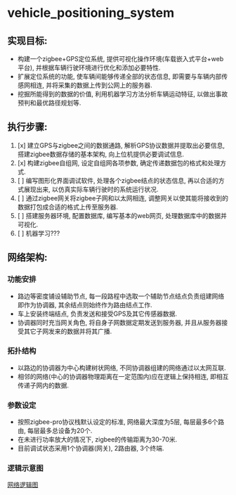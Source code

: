 # vehicle_positioning_system 

## **实现目标:**
 - 构建一个zigbee+GPS定位系统, 提供可视化操作环境(车载嵌入式平台+web平台), 并根据车辆行驶环境进行优化和添加必要特性.
 - 扩展定位系统的功能, 使车辆间能够传递全部的状态信息, 即需要与车辆内部传感网相连, 并将采集的数据上传到公网上的服务器.
 - 挖掘所能得到的数据的价值, 利用机器学习方法分析车辆运动特征, 以做出事故预判和最优路径规划等.
     
## **执行步骤:** 
 1. [x] 建立GPS与zigbee之间的数据通路, 解析GPS协议数据并提取出必要信息, 搭建zigbee数据存储的基本架构, 向上位机提供必要调试信息.
 2. [x] 构建zigbee自组网, 设定自组网各项参数, 确定传递数据包的格式和处理方式.
 3. [ ] 编写图形化界面调试软件, 处理各个zigbee结点的状态信息, 再以合适的方式展现出来, 以仿真实际车辆行驶时的系统运行状况.
 4. [ ] 通过zigbee网关将zigbee子网和以太网相连, 调整网关以使其能将接收到的数据打包成合适的格式上传至服务器.
 5. [ ] 搭建服务器环境, 配置数据库, 编写基本的web网页, 处理数据库中的数据并可视化.
 6. [ ] 机器学习???
  
## **网络架构:**
### 功能安排
 - 路边等密度铺设辅助节点, 每一段路程中选取一个辅助节点结点负责组建网络即作为协调器,  其余结点则始终作为路由结点工作.
 - 车上安装终端结点, 负责发送和接受GPS及其它传感器数据.
 - 协调器同时充当网关角色, 将自身子网数据定期发送到服务器, 并且从服务器接受其它子网发来的数据并将其广播.

### 拓扑结构
 - 以路边的协调器为中心构建树状网络, 不同协调器组建的网络通过以太网互联.
 - 相邻的网络(中心的协调器物理距离在一定范围内)应在逻辑上保持相连, 即相互传递子网内的数据.
 
### 参数设定
 - 按照zigbee-pro协议栈默认设定的标准, 网络最大深度为5层, 每层最多6个路由, 每层最多总设备为20个.
 - 在未进行功率放大的情况下, zigbee的传输距离为30-70米.
 - 目前调试状态采用1个协调器(网关), 2路由器, 3个终端.
 
 ### 逻辑示意图
 [网络逻辑图](https://github.com/Sin1997/vehicle_positioning_system/raw/master/本创网络构建(初版).png)
